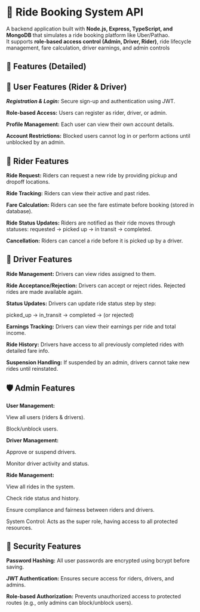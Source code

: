 
# 🚖 Ride Booking System API

A backend application built with **Node.js, Express, TypeScript, and MongoDB** that simulates a ride booking platform like Uber/Pathao.  
It supports **role-based access control (Admin, Driver, Rider)**, ride lifecycle management, fare calculation, driver earnings, and admin controls

## 📌 Features (Detailed)

## 👤 User Features (Rider & Driver)

***Registration & Login:*** Secure sign-up and authentication using JWT.

**Role-based Access:** Users can register as rider, driver, or admin.

**Profile Management:** Each user can view their own account details.

**Account Restrictions:** Blocked users cannot log in or perform actions until unblocked by an admin.

## 🚗 Rider Features

**Ride Request:** Riders can request a new ride by providing pickup and dropoff locations.

**Ride Tracking:** Riders can view their active and past rides.

**Fare Calculation:** Riders can see the fare estimate before booking (stored in database).

**Ride Status Updates:** Riders are notified as their ride moves through statuses: requested → picked up → in transit → completed.

**Cancellation:** Riders can cancel a ride before it is picked up by a driver.

## 🚙 Driver Features

**Ride Management:** Drivers can view rides assigned to them.

**Ride Acceptance/Rejection:** Drivers can accept or reject rides. Rejected rides are made available again.

**Status Updates:** Drivers can update ride status step by step:

picked_up → in_transit → completed → (or rejected)

**Earnings Tracking:** Drivers can view their earnings per ride and total income.

**Ride History:** Drivers have access to all previously completed rides with detailed fare info.

**Suspension Handling:** If suspended by an admin, drivers cannot take new rides until reinstated.

## 🛡️ Admin Features

**User Management:**

View all users (riders & drivers).

Block/unblock users.

**Driver Management:**

Approve or suspend drivers.

Monitor driver activity and status.

**Ride Management:**

View all rides in the system.

Check ride status and history.

Ensure compliance and fairness between riders and drivers.

System Control: Acts as the super role, having access to all protected resources.

## 🔐 Security Features

**Password Hashing:** All user passwords are encrypted using bcrypt before saving.

**JWT Authentication:** Ensures secure access for riders, drivers, and admins.

**Role-based Authorization:** Prevents unauthorized access to protected routes (e.g., only admins can block/unblock users).